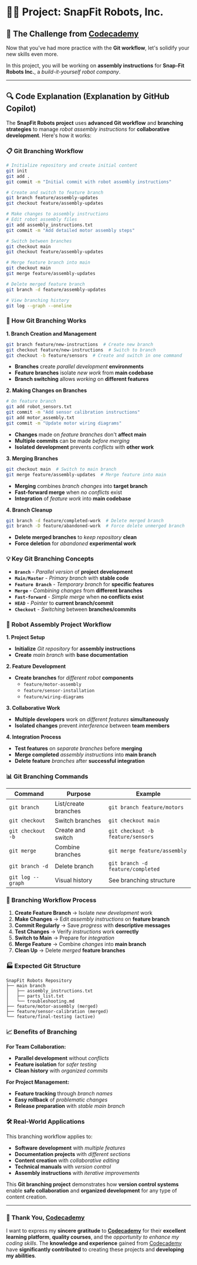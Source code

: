 # 👨‍💻 Project: SnapFit Robots, Inc.

## 🎯 The Challenge from [Codecademy](http://www.codecademy.com/)
Now that you've had more practice with the **Git workflow**, let's solidify your new skills even more.

In this project, you will be working on **assembly instructions** for **Snap-Fit Robots Inc.**, a *build-it-yourself robot company*.

---

## 🔍 **Code Explanation (Explanation by GitHub Copilot)**

The **SnapFit Robots project** uses **advanced Git workflow** and **branching strategies** to manage *robot assembly instructions* for **collaborative development**. Here's how it works:

### **📋 Git Branching Workflow**

```bash
# Initialize repository and create initial content
git init
git add .
git commit -m "Initial commit with robot assembly instructions"

# Create and switch to feature branch
git branch feature/assembly-updates
git checkout feature/assembly-updates

# Make changes to assembly instructions
# Edit robot assembly files
git add assembly_instructions.txt
git commit -m "Add detailed motor assembly steps"

# Switch between branches
git checkout main
git checkout feature/assembly-updates

# Merge feature branch into main
git checkout main
git merge feature/assembly-updates

# Delete merged feature branch
git branch -d feature/assembly-updates

# View branching history
git log --graph --oneline
```

### **🎯 How Git Branching Works**

**1. Branch Creation and Management**
```bash
git branch feature/new-instructions  # Create new branch
git checkout feature/new-instructions  # Switch to branch
git checkout -b feature/sensors  # Create and switch in one command
```
- **Branches** create *parallel development* **environments**
- **Feature branches** isolate *new work* from **main codebase**
- **Branch switching** allows *working* on **different features**

**2. Making Changes on Branches**
```bash
# On feature branch
git add robot_sensors.txt
git commit -m "Add sensor calibration instructions"
git add motor_assembly.txt
git commit -m "Update motor wiring diagrams"
```
- **Changes** made on *feature branches* don't **affect main**
- **Multiple commits** can be made *before merging*
- **Isolated development** prevents *conflicts* with **other work**

**3. Merging Branches**
```bash
git checkout main  # Switch to main branch
git merge feature/assembly-updates  # Merge feature into main
```
- **Merging** combines *branch changes* into **target branch**
- **Fast-forward merge** when *no conflicts* exist
- **Integration** of *feature work* into **main codebase**

**4. Branch Cleanup**
```bash
git branch -d feature/completed-work  # Delete merged branch
git branch -D feature/abandoned-work  # Force delete unmerged branch
```
- **Delete merged branches** to *keep repository* **clean**
- **Force deletion** for *abandoned* **experimental work**

### **💡 Key Git Branching Concepts**

- **`Branch`** - *Parallel version* of **project development**
- **`Main/Master`** - *Primary branch* with **stable code**
- **`Feature Branch`** - *Temporary branch* for **specific features**
- **`Merge`** - *Combining changes* from **different branches**
- **`Fast-forward`** - *Simple merge* when **no conflicts exist**
- **`HEAD`** - *Pointer* to **current branch/commit**
- **`Checkout`** - *Switching* between **branches/commits**

### **🤖 Robot Assembly Project Workflow**

**1. Project Setup**
- **Initialize** *Git repository* for **assembly instructions**
- **Create** *main branch* with **base documentation**

**2. Feature Development**
- **Create branches** for *different robot* **components**
  - `feature/motor-assembly`
  - `feature/sensor-installation`
  - `feature/wiring-diagrams`

**3. Collaborative Work**
- **Multiple developers** work on *different features* **simultaneously**
- **Isolated changes** prevent *interference* between **team members**

**4. Integration Process**
- **Test features** on *separate branches* before **merging**
- **Merge completed** *assembly instructions* into **main branch**
- **Delete feature** *branches* after **successful integration**

### **📊 Git Branching Commands**

| Command | Purpose | Example |
|---------|---------|---------|
| `git branch` | List/create branches | `git branch feature/motors` |
| `git checkout` | Switch branches | `git checkout main` |
| `git checkout -b` | Create and switch | `git checkout -b feature/sensors` |
| `git merge` | Combine branches | `git merge feature/assembly` |
| `git branch -d` | Delete branch | `git branch -d feature/completed` |
| `git log --graph` | Visual history | See branching structure |

### **🔄 Branching Workflow Process**

1. **Create Feature Branch** → Isolate *new development* work
2. **Make Changes** → Edit *assembly instructions* on **feature branch**
3. **Commit Regularly** → Save *progress* with **descriptive messages**
4. **Test Changes** → Verify *instructions* work **correctly**
5. **Switch to Main** → Prepare for *integration*
6. **Merge Feature** → Combine *changes* into **main branch**
7. **Clean Up** → Delete *merged* **feature branches**

### **🏭 Expected Git Structure**

```
SnapFit Robots Repository
├── main branch
│   ├── assembly_instructions.txt
│   ├── parts_list.txt
│   └── troubleshooting.md
├── feature/motor-assembly (merged)
├── feature/sensor-calibration (merged)
└── feature/final-testing (active)
```

### **📈 Benefits of Branching**

**For Team Collaboration:**
- **Parallel development** without *conflicts*
- **Feature isolation** for *safer testing*
- **Clean history** with *organized commits*

**For Project Management:**
- **Feature tracking** through *branch names*
- **Easy rollback** of *problematic changes*
- **Release preparation** with *stable main branch*

### **🛠️ Real-World Applications**

This branching workflow applies to:
- **Software development** with *multiple features*
- **Documentation projects** with *different sections*
- **Content creation** with *collaborative editing*
- **Technical manuals** with *version control*
- **Assembly instructions** with *iterative improvements*

This **Git branching project** demonstrates how **version control systems** enable **safe collaboration** and **organized development** for any type of content creation.

---

### 🙏 **Thank You, [Codecademy](https://www.codecademy.com/)**

I want to express my **sincere gratitude** to [**Codecademy**](https://www.codecademy.com/) for their **excellent learning platform**, **quality courses**, and the *opportunity to enhance my coding skills*. The **knowledge and experience** gained from [Codecademy](https://www.codecademy.com/) have **significantly contributed** to creating these projects and **developing my abilities**.
